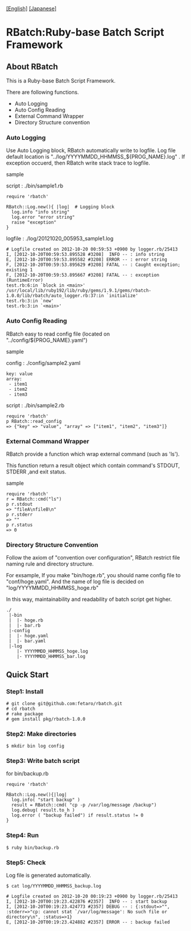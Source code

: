 [[English]](README.md "english") [[Japanese]](README.ja.md "japanese")

RBatch:Ruby-base Batch Script Framework
=============

About RBatch
--------------
This is a Ruby-base Batch Script Framework.

There are following functions. 

* Auto Logging
* Auto Config Reading
* External Command Wrapper 
* Directory Structure convention

### Auto Logging
Use Auto Logging block, RBatch automatically write to logfile.
Log file default location is "../log/YYYYMMDD_HHMMSS_${PROG_NAME}.log" .
If exception occuerd, then RBatch write stack trace to logfile.

sample

script : ./bin/sample1.rb
```
require 'rbatch'

RBatch::Log.new(){ |log|  # Logging block
  log.info "info string"
  log.error "error string"
  raise "exception"
}
```

logfile : ./log/20121020_005953_sample1.log
```
# Logfile created on 2012-10-20 00:59:53 +0900 by logger.rb/25413
I, [2012-10-20T00:59:53.895528 #3208]  INFO -- : info string
E, [2012-10-20T00:59:53.895582 #3208] ERROR -- : error string
F, [2012-10-20T00:59:53.895629 #3208] FATAL -- : Caught exception; existing 1
F, [2012-10-20T00:59:53.895667 #3208] FATAL -- : exception (RuntimeError)
test.rb:6:in `block in <main>'
/usr/local/lib/ruby192/lib/ruby/gems/1.9.1/gems/rbatch-1.0.0/lib/rbatch/auto_logger.rb:37:in `initialize'
test.rb:3:in `new'
test.rb:3:in `<main>'
```

### Auto Config Reading

RBatch easy to read config file (located on "../config/${PROG_NAME}.yaml")

sample

config : ./config/sample2.yaml
```
key: value
array:
 - item1
 - item2
 - item3
```

script : ./bin/sample2.rb
```
require 'rbatch'
p RBatch::read_config
=> {"key" => "value", "array" => ["item1", "item2", "item3"]}
```

### External Command Wrapper 
RBatch provide a function which wrap external command (such as 'ls').

This function return a result object which contain command's STDOUT, STDERR ,and exit status.

sample
```
require 'rbatch'
r = RBatch::cmd("ls")
p r.stdout
=> "fileA\nfileB\n"
p r.stderr
=> ""
p r.status
=> 0
```

### Directory Structure Convention

Follow the axiom of "convention over configuration", RBatch restrict file naming rule and directory structure.

For exsample, If you make "bin/hoge.rb", you should name config file to "conf/hoge.yaml". And the name of log file is decided on "log/YYYYMMDD_HHMMSS_hoge.rb"

In this way, maintainability and readability of batch script get higher.

```
./
 |-bin
 |  |- hoge.rb
 |  |- bar.rb
 |-config
 |  |- hoge.yaml
 |  |- bar.yaml
 |-log
    |- YYYYMMDD_HHMMSS_hoge.log
    |- YYYYMMDD_HHMMSS_bar.log
```


Quick Start
--------------
### Step1: Install

```
# git clone git@github.com:fetaro/rbatch.git
# cd rbatch
# rake package
# gem install pkg/rbatch-1.0.0
```

### Step2: Make directories

```
$ mkdir bin log config
```

### Step3: Write batch script 

for bin/backup.rb
```
require 'rbatch'

RBatch::Log.new(){|log|
  log.info( "start backup" )
  result = RBatch::cmd( "cp -p /var/log/message /backup")
  log.debug( result.to_h )
  log.error ( "backup failed") if result.status != 0
}
```

### Step4: Run

```
$ ruby bin/backup.rb
```

### Step5: Check

Log file is generated automatically. 

```
$ cat log/YYYYMMDD_HHMMSS_backup.log

# Logfile created on 2012-10-20 00:19:23 +0900 by logger.rb/25413
I, [2012-10-20T00:19:23.422876 #2357]  INFO -- : start backup
I, [2012-10-20T00:19:23.424773 #2357] DEBUG -- : {:stdout=>"", :stderr=>"cp: cannot stat `/var/log/message': No such file or directory\n", :status=>1}
E, [2012-10-20T00:19:23.424882 #2357] ERROR -- : backup failed
```
